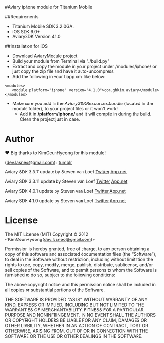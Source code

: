 #Aviary iphone module for Titanium Mobile

##Requirements

- Titanium Mobile SDK 3.2.0GA.
- iOS SDK 6.0+
- AviarySDK Version 4.1.0

##Installation for iOS
- Download AviaryModule project
- Build your module from Terminal via "./build.py"
- Extract and copy the module in your project under /modules/iphone/ or just copy the zip file and have it auto-uncompress 
- Add the following in your tiapp.xml like below:

```
<modules>
   <module platform="iphone" version="4.1.0">com.ghkim.aviary</module>
</modules>
```

* Make sure you add in the *AviarySDKResources.bundle* (located in the module folder), to your project files or it won't work! 
  * Add it in **/platform/iphone/** and it will compile in during the build. Clean the project just in case.

Author
========

&hearts; Big thanks to KimGeunHyeong for this module! 

(dev.lasneo@gmail.com) : [tumblr](http://www.lasneo.tumblr.com/)

Aviary SDK 3.3.7 update by Steven van Loef [Twitter](https://twitter.com/ludolphus) [App.net](https://app.net/ludolphus)

Aviary SDK 3.3.11 update by Steven van Loef [Twitter](https://twitter.com/ludolphus) [App.net](https://app.net/ludolphus)

Aviary SDK 4.0.1 update by Steven van Loef [Twitter](https://twitter.com/ludolphus) [App.net](https://app.net/ludolphus)

Aviary SDK 4.1.0 update by Steven van Loef [Twitter](https://twitter.com/ludolphus) [App.net](https://app.net/ludolphus)


 License
========
The MIT License (MIT)
Copyright © 2012 <KimGeunHyeong(dev.lasneo@gmail.com)>

Permission is hereby granted, free of charge, to any person obtaining a copy of this software and associated documentation files (the “Software”), to deal in the Software without restriction, including without limitation the rights to use, copy, modify, merge, publish, distribute, sublicense, and/or sell copies of the Software, and to permit persons to whom the Software is furnished to do so, subject to the following conditions:

The above copyright notice and this permission notice shall be included in all copies or substantial portions of the Software.

THE SOFTWARE IS PROVIDED “AS IS”, WITHOUT WARRANTY OF ANY KIND, EXPRESS OR IMPLIED, INCLUDING BUT NOT LIMITED TO THE WARRANTIES OF MERCHANTABILITY, FITNESS FOR A PARTICULAR PURPOSE AND NONINFRINGEMENT. IN NO EVENT SHALL THE AUTHORS OR COPYRIGHT HOLDERS BE LIABLE FOR ANY CLAIM, DAMAGES OR OTHER LIABILITY, WHETHER IN AN ACTION OF CONTRACT, TORT OR OTHERWISE, ARISING FROM, OUT OF OR IN CONNECTION WITH THE SOFTWARE OR THE USE OR OTHER DEALINGS IN THE SOFTWARE.

